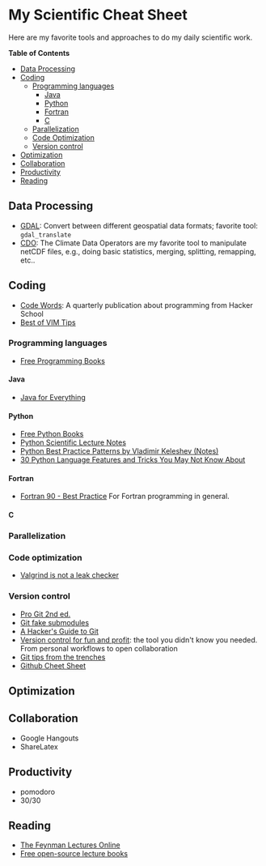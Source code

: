 # My Scientific Cheat Sheet

Here are my favorite tools and approaches to do my daily scientific work.

**Table of Contents**

- [Data Processing](#data-processing)
- [Coding](#coding)
  - [Programming languages](#programming-languages)
    - [Java](#java)
    - [Python](#python)
    - [Fortran](#fortran)
    - [C](#c)
  - [Parallelization](#parallelization)
  - [Code Optimization](#code-optimization)
  - [Version control](#version-control)
- [Optimization](#optimization)
- [Collaboration](#collaboration)
- [Productivity](#productivity)
- [Reading](#reading)

## Data Processing

- [GDAL](http://gdal.org): Convert between different geospatial data formats; favorite tool: `gdal_translate`
- [CDO](https://code.zmaw.de/projects/cdo): The Climate Data Operators are my favorite tool to manipulate netCDF files, e.g., doing basic statistics, merging, splitting, remapping, etc..

## Coding

- [Code Words](https://codewords.hackerschool.com/): A quarterly publication about programming from Hacker School
- [Best of VIM Tips](http://zzapper.co.uk/vimtips.html) 

### Programming languages

- [Free Programming Books](http://resrc.io/list/10/list-of-free-programming-books/)

#### Java
- [Java for Everything](http://www.teamten.com/lawrence/writings/java-for-everything.html)

#### Python

- [Free Python Books](http://inventwithpython.com/bookshelf/)
- [Python Scientific Lecture Notes](http://scipy-lectures.github.io)
- [Python Best Practice Patterns by Vladimir Keleshev (Notes)](http://stevenloria.com/python-best-practice-patterns-by-vladimir-keleshev-notes/)
- [30 Python Language Features and Tricks You May Not Know About](http://sahandsaba.com/thirty-python-language-features-and-tricks-you-may-not-know.html)

#### Fortran

- [Fortran 90 - Best Practice](http://www.fortran90.org/src/best-practices.html) For Fortran programming in general. 

#### C

### Parallelization

### Code optimization

- [Valgrind is not a leak checker](http://maintainablecode.logdown.com/posts/245425-valgrind-is-not-a-leak-checker)

### Version control

- [Pro Git 2nd ed.](http://git-scm.com/book/en/v2)
- [Git fake submodules](http://debuggable.com/posts/git-fake-submodules:4b563ee4-f3cc-4061-967e-0e48cbdd56cb)
- [A Hacker's Guide to Git](http://wildlyinaccurate.com/a-hackers-guide-to-git)
- [Version control for fun and profit](http://nbviewer.ipython.org/github/fperez/reprosw/blob/master/Version%20Control.ipynb): the tool you didn't know you needed. From personal workflows to open collaboration
- [Git tips from the trenches](https://ochronus.com/git-tips-from-the-trenches)
- [Github Cheet Sheet](https://github.com/tiimgreen/github-cheat-sheet)

## Optimization

## Collaboration

* Google Hangouts
* ShareLatex

## Productivity

* pomodoro
* 30/30

## Reading

- [The Feynman Lectures Online](http://www.feynmanlectures.caltech.edu)
- [Free open-source lecture books](http://openstaxcollege.org/books)

